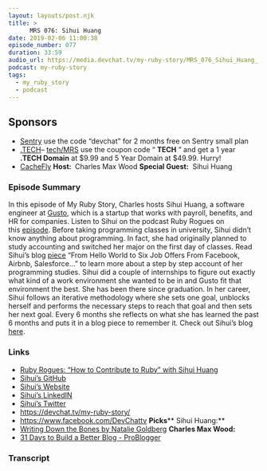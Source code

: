 ```yaml
---
layout: layouts/post.njk
title: >
      MRS 076: Sihui Huang
date: 2019-02-06 11:00:38
episode_number: 077
duration: 33:59
audio_url: https://media.devchat.tv/my-ruby-story/MRS_076_Sihui_Huang_.mp3
podcast: my-ruby-story
tags: 
  - my_ruby_story
  - podcast
---
```


## **Sponsors**

- [Sentry](https://sentry.io/) use the code “devchat” for 2 months free on Sentry small plan
- [.TECH](https://get.tech/)–&nbsp;[tech/MRS](https://get.tech/?&coupon=MRS.TECH&utm_source=Influencer&utm_medium=Podcast&utm_campaign=MyRubyStory) use the coupon code “ **TECH** ”&nbsp;and get a 1 year&nbsp; **.TECH Domain** at $9.99 and 5 Year Domain at $49.99. Hurry!
- [CacheFly](https://www.cachefly.com/)
**Host:&nbsp;** Charles Max Wood **Special Guest:** &nbsp;Sihui Huang
### **Episode Summary**
In this episode of My Ruby Story, Charles hosts Sihui Huang, a software engineer at&nbsp;[Gusto](https://gusto.com/), which is a startup that works with payroll, benefits, and HR for companies. Listen to Sihui on the podcast Ruby Rogues on this&nbsp;[episode](https://devchat.tv/ruby-rogues/rr-375-how-to-contribute-to-ruby-with-sihui-huang/). Before taking programming classes in university, Sihui didn’t know anything about programming. In fact, she had originally planned to study accounting and switched her major on the first day of classes. Read Sihui’s blog [piece](https://www.sihui.io/from-hello-world-to-facebook-airbnb-salesforce/) “From Hello World to Six Job Offers From Facebook, Airbnb, Salesforce…” to learn more about a step by step account of her programming studies. Sihui did a couple of internships to figure out exactly what kind of a work environment she wanted to be in and Gusto fit that environment the best. She has been there since graduation. In her career, Sihui follows an iterative methodology where she sets one goal, unblocks herself and performs the necessary steps to reach that goal and then sets her next goal. Every 6 months she reflects on what she has learned the past 6 months and puts it in a blog piece to remember it. Check out Sihui’s blog [here](https://www.sihui.io/).
### **Links**

- <u><a href="https://devchat.tv/ruby-rogues/rr-375-how-to-contribute-to-ruby-with-sihui-huang/">Ruby Rogues: “How to Contribute to Ruby” with Sihui Huang</a></u>
- <u><a href="https://github.com/Sihui">Sihui’s GitHub</a></u>
- <u><a href="https://www.sihui.io/">Sihui’s Website</a></u>
- <u><a href="https://www.linkedin.com/in/sihuihuang/">Sihui’s LinkedIN</a></u>
- <u><a href="https://twitter.com/sihui_io">Sihui’s Twitter</a></u>
- <u><a href="https://devchat.tv/my-ruby-story/">https://devchat.tv/my-ruby-story/</a></u>
- <u><a href="https://www.facebook.com/DevChattv">https://www.facebook.com/DevChattv</a></u>
**Picks**** Sihui Huang:**
- <u><a href="https://www.amazon.com/Writing-Down-Bones-Freeing-Writer/dp/1590302613">Writing Down the Bones by Natalie Goldberg</a></u>
**Charles Max Wood:**
- <u><a href="https://problogger.com/31-days-to-build-a-better-blog-course/">31 Days to Build a Better Blog - ProBlogger</a></u>


### Transcript


